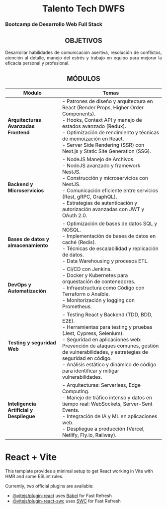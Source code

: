   <!--Titulo -->
<h1 align="center">
  Talento Tech DWFS
</h1>

<!--Subtitulo -->
<h3>
  Bootcamp de Desarrollo Web Full Stack
</h3>
<!-- Objetivos -->
<h2 align="center">OBJETIVOS</h2>
<p align="justify">
  Desarrollar habilidades de comunicación asertiva, resolución de conflictos, atención al detalle, manejo del estrés y trabajo en equipo para mejorar la eficacia personal y profesional.
</p>

<!-- Modulos a estudiar -->
<h2 align="center">MÓDULOS</h2>

| Módulo                                | Temas                                                                                                                                                               |
|---------------------------------------|---------------------------------------------------------------------------------------------------------------------------------------------------------------------|
| **Arquitecturas Avanzadas Frontend**  | - Patrones de diseño y arquitectura en React (Render Props, Higher Order Components). <br>- Hooks, Context API y manejo de estados avanzado (Redux). <br>- Optimización de rendimiento y técnicas de memoización en React. <br>- Server Side Rendering (SSR) con Next.js y Static Site Generation (SSG). |
| **Backend y Microservicios**          | - NodeJS Manejo de Archivos. <br>- NodeJS avanzado y framework NestJS. <br>- Construcción y microservicios con NestJS. <br>- Comunicación eficiente entre servicios (Rest, gRPC, GraphQL). <br>- Estrategias de autenticación y autorización avanzadas con JWT y OAuth 2.0. |
| **Bases de datos y almacenamiento**   | - Optimización de bases de datos SQL y NOSQL. <br>- Implementación de bases de datos en caché (Redis). <br>- Técnicas de escalabilidad y replicación de datos. <br>- Data Warehousing y procesos ETL. |
| **DevOps y Automatización**           | - CI/CD con Jenkins. <br>- Docker y Kubernetes para orquestación de contenedores. <br>- Infraestructura como Código con Terraform o Ansible. <br>- Monitorización y logging con Prometheus. |
| **Testing y seguridad Web**           | - Testing React y Backend (TDD, BDD, E2E). <br>- Herramientas para testing y pruebas (Jest, Cypress, Selenium). <br>- Seguridad en aplicaciones web: Prevención de ataques comunes, gestión de vulnerabilidades, y estrategias de seguridad en código. <br>- Análisis estático y dinámico de código para identificar y mitigar vulnerabilidades. |
| **Inteligencia Artificial y Despliegue** | - Arquitecturas: Serverless, Edge Computing. <br>- Manejo de tráfico intenso y datos en tiempo real: WebSockets, Server-Sent Events. <br>- Integración de IA y ML en aplicaciones web. <br>- Despliegue a producción (Vercel, Netlify, Fly.io, Railway). |


# React + Vite

This template provides a minimal setup to get React working in Vite with HMR and some ESLint rules.

Currently, two official plugins are available:

- [@vitejs/plugin-react](https://github.com/vitejs/vite-plugin-react/blob/main/packages/plugin-react/README.md) uses [Babel](https://babeljs.io/) for Fast Refresh
- [@vitejs/plugin-react-swc](https://github.com/vitejs/vite-plugin-react-swc) uses [SWC](https://swc.rs/) for Fast Refresh

